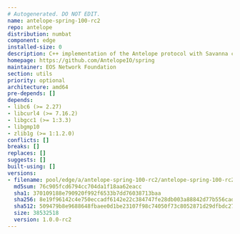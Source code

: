 ```yaml
---
# Autogenerated. DO NOT EDIT.
name: antelope-spring-100-rc2
repo: antelope
distribution: numbat
component: edge
installed-size: 0
description: C++ implementation of the Antelope protocol with Savanna consensus
homepage: https://github.com/AntelopeIO/spring
maintainer: EOS Network Foundation
section: utils
priority: optional
architecture: amd64
pre-depends: []
depends:
- libc6 (>= 2.27)
- libcurl4 (>= 7.16.2)
- libgcc1 (>= 1:3.3)
- libgmp10
- zlib1g (>= 1:1.2.0)
conflicts: []
breaks: []
replaces: []
suggests: []
built-using: []
versions:
- filename: pool/edge/a/antelope-spring-100-rc2/antelope-spring-100-rc2_1.0.0-rc2-ubuntu-24.04_amd64.deb
  md5sum: 76c905fcd6794cc704da1f18aa62eacc
  sha1: 370109188e790920f992f6533b7dd76038713baa
  sha256: 8e19f96142c4e750eccadf6142e22c384747fe28db003a88842d77b556cade36
  sha512: 509479b8e9688648fbaee0d1be23107f98c74050f73c8052871d29dfbdc275508701e6473749c0774da4e7c7aa76f3010508a989c8d5066615cca97c81e6b805
  size: 38532518
  version: 1.0.0-rc2
---
```

